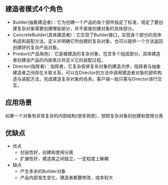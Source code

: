 ## 建造者模式4个角色

- Builder(抽象建造者)：它为创建一个产品的各个部件指定了标准，规定了要创建复杂对象需要创建哪些部分，并不直接创建对象的具体部分。
- ConcreteBuilder(具体建造者)：它实现了Builder接口，实现各个部分的具体构造和装配方法，定义并明确它所创建的复杂对象，也可以提供一个方法返回创建好的复杂产品对象。
- Product(产品角色)：它是被建造的复杂对象，包含多个组成部分，具体建造者创建该产品的内部表示并定义它的装配过程。
- Director(指挥者)：指挥者，它复杂安排复杂对象的建造次序，指挥者与抽象建造者之间存在关联关系，可以在Director的方法中调用建造者对象的部件构造与装配方法，完成建造复杂对象的任务。客户端一般只需与Director进行交互。

## 应用场景
如果一个对象有非常复杂的内部结构(很多熟悉)，想把复杂对象的创建和使用分离


## 优缺点

- 优点
    - 封装性好，创建和使用分离
    - 扩展性好，建造类之间独立，一定程度上解耦
- 缺点
    - 产生多余的Builder对象
    - 产品内部发生变化，建造者都要修改，成本较大    




    